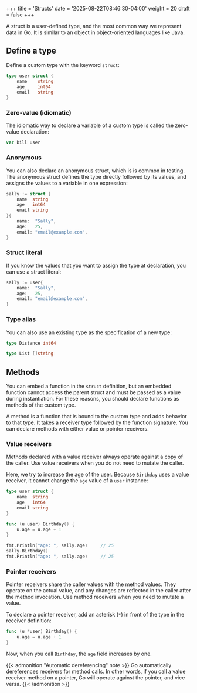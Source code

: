 +++
title = 'Structs'
date = '2025-08-22T08:46:30-04:00'
weight = 20
draft = false
+++

A struct is a user-defined type, and the most common way we represent data in Go. It is similar to an object in object-oriented languages like Java.

## Define a type

Define a custom type with the keyword `struct`:

```go
type user struct {
    name    string
    age     int64
    email   string
}
```

### Zero-value (idiomatic)

The idiomatic way to declare a variable of a custom type is called the zero-value declaration:

```go
var bill user
```

### Anonymous

You can also declare an anonymous struct, which is is common in testing. The anonymous struct defines the type directly followed by its values, and assigns the values to a variable in one expression:

```go
sally := struct {
    name  string
    age   int64
    email string
}{
    name:  "Sally",
    age:   25,
    email: "email@example.com",
}
```

### Struct literal

If you know the values that you want to assign the type at declaration, you can use a struct literal:

```go
sally := user{
    name:  "Sally",
    age:   25,
    email: "email@example.com",
}
```

### Type alias

You can also use an existing type as the specification of a new type:

```go
type Distance int64

type List []string
```

## Methods

You can embed a function in the `struct` definition, but an embedded function cannot access the parent struct and must be passed as a value during instantiation. For these reasons, you should declare functions as methods of the custom type.

A method is a function that is bound to the custom type and adds behavior to that type. It takes a receiver type followed by the function signature. You can declare methods with either value or pointer receivers.

### Value receivers

Methods declared with a value receiver always operate against a copy of the caller. Use value receivers when you do not need to mutate the caller.

Here, we try to increase the age of the user. Because `Birthday` uses a value receiver, it cannot change the `age` value of a `user` instance:

```go
type user struct {
	name  string
	age   int64
	email string
}

func (u user) Birthday() {
	u.age = u.age + 1
}

fmt.Println("age: ", sally.age)     // 25
sally.Birthday()
fmt.Println("age: ", sally.age)     // 25
```

### Pointer receivers

Pointer receivers share the caller values with the method values. They operate on the actual value, and any changes are reflected in the caller after the method invocation. Use method receivers when you need to mutate a value.

To declare a pointer receiver, add an asterisk (`*`) in front of the type in the receiver definition:

```go
func (u *user) Birthday() {
	u.age = u.age + 1
}
```
Now, when you call `Birthday`, the `age` field increases by one.

{{< admonition "Automatic dereferencing" note >}}
Go automatically dereferences receivers for method calls. In other words, if you call a value receiver method on a pointer, Go will operate against the pointer, and vice versa.
{{< /admonition >}}